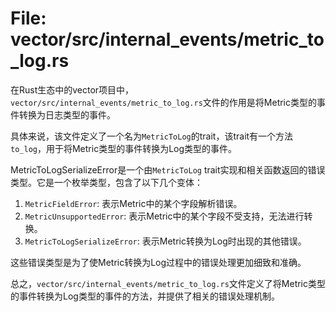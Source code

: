 # File: vector/src/internal_events/metric_to_log.rs

在Rust生态中的vector项目中，`vector/src/internal_events/metric_to_log.rs`文件的作用是将Metric类型的事件转换为日志类型的事件。

具体来说，该文件定义了一个名为`MetricToLog`的trait，该trait有一个方法`to_log`，用于将Metric类型的事件转换为Log类型的事件。

MetricToLogSerializeError是一个由`MetricToLog` trait实现和相关函数返回的错误类型。它是一个枚举类型，包含了以下几个变体：

1. `MetricFieldError`: 表示Metric中的某个字段解析错误。
2. `MetricUnsupportedError`: 表示Metric中的某个字段不受支持，无法进行转换。
3. `MetricToLogSerializeError`: 表示Metric转换为Log时出现的其他错误。

这些错误类型是为了使Metric转换为Log过程中的错误处理更加细致和准确。

总之，`vector/src/internal_events/metric_to_log.rs`文件定义了将Metric类型的事件转换为Log类型的事件的方法，并提供了相关的错误处理机制。

